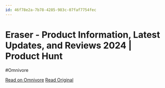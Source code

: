 ```yaml
---
id: 46f78e2a-7b78-4285-983c-07faf7754fec
---
```


# Eraser - Product Information, Latest Updates, and Reviews 2024 | Product Hunt
#Omnivore

[Read on Omnivore](https://omnivore.app/me/eraser-product-information-latest-updates-and-reviews-2024-produ-18fe19a38fe)
[Read Original](https://www.producthunt.com/products/eraser-2)

